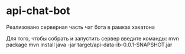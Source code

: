 # api-chat-bot
Реализовано серверная часть чат бота в рамках хакатона

Для того, чтобы собрать и запустить сервер введите команды:
mvn package 
mvn install
java -jar target/api-data-ib-0.0.1-SNAPSHOT.jar
